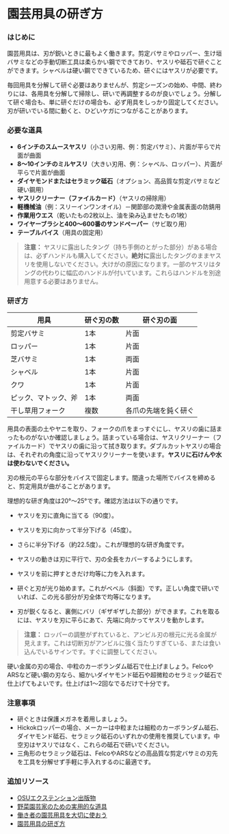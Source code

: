 # 園芸用具の研ぎ方

### はじめに

園芸用具は、刃が鋭いときに最もよく働きます。剪定バサミやロッパー、生け垣バサミなどの手動切断工具は柔らかい鋼でできており、ヤスリや砥石で研ぐことができます。シャベルは硬い鋼でできているため、研ぐにはヤスリが必要です。

毎回用具を分解して研ぐ必要はありませんが、剪定シーズンの始め、中間、終わりには、各用具を分解して掃除し、研いで再調整するのが良いでしょう。分解して研ぐ場合も、単に研ぐだけの場合も、必ず用具をしっかり固定してください。刃が研いでいる間に動くと、ひどいケガにつながることがあります。

### 必要な道具

- **6インチのスムースヤスリ**（小さい刃用、例：剪定バサミ）、片面が平らで片面が曲面
- **8～10インチのミルヤスリ**（大きい刃用、例：シャベル、ロッパー）、片面が平らで片面が曲面
- **ダイヤモンドまたはセラミック砥石**（オプション、高品質な剪定バサミなど硬い鋼用）
- **ヤスリクリーナー（ファイルカード）**（ヤスリの掃除用）
- **軽機械油**（例：スリーインワンオイル）－関節部の潤滑や金属表面の防錆用
- **作業用ウエス**（乾いたもの2枚以上、油を染み込ませたもの1枚）
- **ワイヤーブラシと400～600番のサンドペーパー**（サビ取り用）
- **テーブルバイス**（用具の固定用）

> **注意：** ヤスリに露出したタング（持ち手側のとがった部分）がある場合は、必ずハンドルも購入してください。**絶対に**露出したタングのままヤスリを使用しないでください。大けがの原因になります。一部のヤスリはタングの代わりに幅広のハンドルが付いています。これらはハンドルを別途用意する必要はありません。

### 研ぎ方


| 用具                  | 研ぐ刃の数              | 研ぐ刃の面                   |
|---------------------|-----------------------|-----------------------------|
| 剪定バサミ           | 1本                  | 片面                        |
| ロッパー             | 1本                  | 片面                        |
| 芝バサミ             | 1本                  | 両面                        |
| シャベル             | 1本                  | 片面                        |
| クワ                 | 1本                  | 片面                        |
| ピック、マトック、斧 | 1本                  | 両面                        |
| 干し草用フォーク      | 複数                 | 各爪の先端を鈍く研ぐ         |


用具の表面の土やヤニを取り、フォークの爪をまっすぐにし、ヤスリの歯に詰まったものがないか確認しましょう。詰まっている場合は、ヤスリクリーナー（ファイルカード）でヤスリの歯に沿って拭き取ります。ダブルカットヤスリの場合は、それぞれの角度に沿ってヤスリクリーナーを使います。**ヤスリに石けんや水は使わないでください。**


刃の根元の平らな部分をバイスで固定します。間違った場所でバイスを締めると、剪定用具が曲がることがあります。


理想的な研ぎ角度は20°～25°です。確認方法は以下の通りです。

- ヤスリを刃に直角に当てる（90度）。
- ヤスリを刃に向かって半分下げる（45度）。
- さらに半分下げる（約22.5度）。これが理想的な研ぎ角度です。


- ヤスリの動きは刃に平行で、刃の全長をカバーするようにします。
- ヤスリを前に押すときだけ均等に力を入れます。
- 研ぐと刃が光り始めます。これがベベル（斜面）です。正しい角度で研いでいれば、この光る部分が刃全体で均等になります。
- 刃が鋭くなると、裏側にバリ（ギザギザした部分）ができます。これを取るには、ヤスリを刃に平らにあて、先端に向かってヤスリを動かします。

> **注意：** ロッパーの調整がずれていると、アンビル刃の根元に光る金属が見えます。これは切断刃がアンビルに強く当たりすぎている、または食い込んでいるサインです。すぐに調整してください。


硬い金属の刃の場合、中粒のカーボランダム砥石で仕上げましょう。FelcoやARSなど硬い鋼の刃なら、細かいダイヤモンド砥石や超微粒のセラミック砥石で仕上げてもよいです。仕上げは1～2回なでるだけで十分です。

### 注意事項

- 研ぐときは保護メガネを着用しましょう。
- Hickokロッパーの場合、メーカーは中粒または細粒のカーボランダム砥石、ダイヤモンド砥石、セラミック砥石のいずれかの使用を推奨しています。中空刃はヤスリではなく、これらの砥石で研いでください。
- 三角形のセラミック砥石は、FelcoやARSなどの高品質な剪定バサミの刃先を工具を分解せず手軽に手入れするのに最適です。

### 追加リソース

- [OSUエクステンション出版物](https://catalog.extension.oregonstate.edu)
- [野菜園芸家のための実用的な道具](http://extension.oregonstate.edu/gardening/practical-tools-vegetable-gardener)
- [働き者の園芸用具を大切に使おう](http://extension.oregonstate.edu/gardening/take-good-care-hard-working-garden-tools)
- [園芸用具の研ぎ方](http://extension.oregonstate.edu/benton/sites/default/files/sharpgdn_insights2012.pdf)
